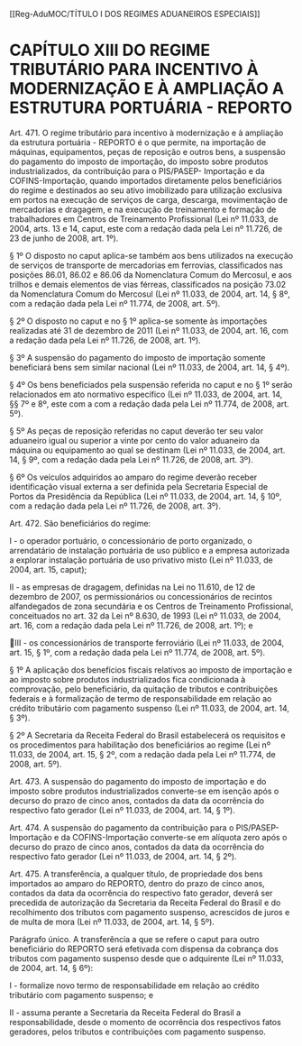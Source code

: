 [[Reg-AduMOC/TÍTULO I DOS REGIMES ADUANEIROS ESPECIAIS]]

# CAPÍTULO XIII DO REGIME TRIBUTÁRIO PARA INCENTIVO À MODERNIZAÇÃO E À AMPLIAÇÃO A ESTRUTURA PORTUÁRIA - REPORTO

Art. 471. O regime tributário para incentivo à modernização
e à ampliação da estrutura portuária - REPORTO é o que
permite, na importação de máquinas, equipamentos, peças
de reposição e outros bens, a suspensão do pagamento do
imposto de importação, do imposto sobre produtos
industrializados, da contribuição para o PIS/PASEP-
Importação e da COFINS-Importação, quando importados
diretamente pelos beneficiários do regime e destinados ao
seu ativo imobilizado para utilização exclusiva em portos na
execução de serviços de carga, descarga, movimentação de
mercadorias e dragagem, e na execução de treinamento e
formação de trabalhadores em Centros de Treinamento
Profissional (Lei nº 11.033, de 2004, arts. 13 e 14, caput, este
com a redação dada pela Lei nº 11.726, de 23 de junho de
2008, art. 1º).

§ 1º O disposto no caput aplica-se também aos bens
utilizados na execução de serviços de transporte de
mercadorias em ferrovias, classificados nas posições 86.01,
86.02 e 86.06 da Nomenclatura Comum do Mercosul, e aos
trilhos e demais elementos de vias férreas, classificados na
posição 73.02 da Nomenclatura Comum do Mercosul (Lei nº
11.033, de 2004, art. 14, § 8º, com a redação dada pela Lei
nº 11.774, de 2008, art. 5º).

§ 2º O disposto no caput e no § 1º aplica-se somente às
importações realizadas até 31 de dezembro de 2011 (Lei nº
11.033, de 2004, art. 16, com a redação dada pela Lei nº
11.726, de 2008, art. 1º).

§ 3º A suspensão do pagamento do imposto de importação
somente beneficiará bens sem similar nacional (Lei nº
11.033, de 2004, art. 14, § 4º).

§ 4º Os bens beneficiados pela suspensão referida no caput
e no § 1º serão relacionados em ato normativo específico
(Lei nº 11.033, de 2004, art. 14, §§ 7º e 8º, este com a com a
redação dada pela Lei nº 11.774, de 2008, art. 5º).

§ 5º As peças de reposição referidas no caput deverão ter
seu valor aduaneiro igual ou superior a vinte por cento do
valor aduaneiro da máquina ou equipamento ao qual se
destinam (Lei nº 11.033, de 2004, art. 14, § 9º, com a redação
dada pela Lei nº 11.726, de 2008, art. 3º).

§ 6º Os veículos adquiridos ao amparo do regime deverão
receber identificação visual externa a ser definida pela
Secretaria Especial de Portos da Presidência da República
(Lei nº 11.033, de 2004, art. 14, § 10º, com a redação dada
pela Lei nº 11.726, de 2008, art. 3º).

Art. 472. São beneficiários do regime:

I - o operador portuário, o concessionário de porto
organizado, o arrendatário de instalação portuária de uso
público e a empresa autorizada a explorar instalação
portuária de uso privativo misto (Lei nº 11.033, de 2004, art.
15, caput);

II - as empresas de dragagem, definidas na Lei no 11.610, de
12 de dezembro de 2007, os permissionários ou
concessionários de recintos alfandegados de zona
secundária e os Centros de Treinamento Profissional,
conceituados no art. 32 da Lei nº 8.630, de 1993 (Lei nº
11.033, de 2004, art. 16, com a redação dada pela Lei nº
11.726, de 2008, art. 1º); e

III - os concessionários de transporte ferroviário (Lei nº
11.033, de 2004, art. 15, § 1º, com a redação dada pela Lei
nº 11.774, de 2008, art. 5º).

§ 1º A aplicação dos benefícios fiscais relativos ao imposto
de importação e ao imposto sobre produtos industrializados
fica condicionada à comprovação, pelo beneficiário, da
quitação de tributos e contribuições federais e à
formalização de termo de responsabilidade em relação ao
crédito tributário com pagamento suspenso (Lei nº 11.033,
de 2004, art. 14, § 3º).

§ 2º A Secretaria da Receita Federal do Brasil estabelecerá os
requisitos e os procedimentos para habilitação dos
beneficiários ao regime (Lei nº 11.033, de 2004, art. 15, § 2º,
com a redação dada pela Lei nº 11.774, de 2008, art. 5º).

Art. 473. A suspensão do pagamento do imposto de
importação e do imposto sobre produtos industrializados
converte-se em isenção após o decurso do prazo de cinco
anos, contados da data da ocorrência do respectivo fato
gerador (Lei nº 11.033, de 2004, art. 14, § 1º).

Art. 474. A suspensão do pagamento da contribuição para o
PIS/PASEP-Importação e da COFINS-Importação converte-se
em alíquota zero após o decurso do prazo de cinco anos,
contados da data da ocorrência do respectivo fato gerador
(Lei nº 11.033, de 2004, art. 14, § 2º).

Art. 475. A transferência, a qualquer título, de propriedade
dos bens importados ao amparo do REPORTO, dentro do
prazo de cinco anos, contados da data da ocorrência do
respectivo fato gerador, deverá ser precedida de autorização
da Secretaria da Receita Federal do Brasil e do recolhimento
dos tributos com pagamento suspenso, acrescidos de juros e
de multa de mora (Lei nº 11.033, de 2004, art. 14, § 5º).

Parágrafo único. A transferência a que se refere o caput para
outro beneficiário do REPORTO será efetivada com dispensa
da cobrança dos tributos com pagamento suspenso desde
que o adquirente (Lei nº 11.033, de 2004, art. 14, § 6º):

I - formalize novo termo de responsabilidade em relação ao
crédito tributário com pagamento suspenso; e

II - assuma perante a Secretaria da Receita Federal do Brasil
a responsabilidade, desde o momento de ocorrência dos
respectivos fatos geradores, pelos tributos e contribuições
com pagamento suspenso.